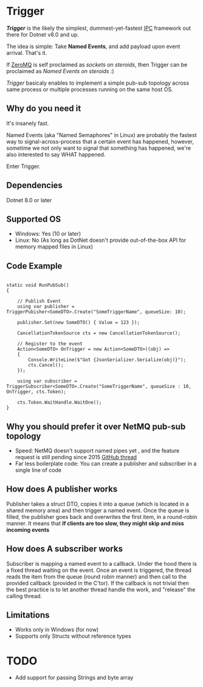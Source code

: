 # Trigger

***Trigger*** is the likely the simplest, dummest-yet-fastest [IPC](https://en.wikipedia.org/wiki/Inter-process_communication) framework out there for Dotnet v8.0 and up.

The idea is simple: Take **Named Events**, and add payload upon event arrival. That's it.

If [ZeroMQ](https://zeromq.org) is self proclaimed as *sockets on steroids*, then Trigger can be proclaimed as *Named Events on steroids* :)

*Trigger* basicaly enables to implement a simple pub-sub topology across same process or multiple processes running on the same host OS.

## Why do you need it
It's insanely fast.

Named Events (aka "Named Semaphores" in Linux) are probably the fastest way to signal-across-process that a certain event has happened, 
however, sometime we not only want to signal that something has happened, we're also interested to say WHAT happened. 

Enter Trigger.

## Dependencies
Dotnet 8.0 or later

## Supported OS
* Windows: Yes (10 or later)
* Linux: No (As long as DotNet doesn't provide out-of-the-box API for memory mapped files in Linux)

## Code Example
```

static void RunPubSub()
{

    // Publish Event
    using var publisher = TriggerPubisher<SomeDTO>.Create("SomeTriggerName", queueSize: 10);

    publisher.Set(new SomeDTO() { Value = 123 });

    CancellationTokenSource cts = new CancellationTokenSource();

    // Register to the event
    Action<SomeDTO> OnTrigger = new Action<SomeDTO>((obj) =>
    {
        Console.WriteLine($"Got {JsonSerializer.Serialize(obj)}");
        cts.Cancel();
    });
    
    using var subscriber = TriggerSubscriber<SomeDTO>.Create("SomeTriggerName", queueSize : 10, OnTrigger, cts.Token);

    cts.Token.WaitHandle.WaitOne();
}

```

## Why you should prefer it over NetMQ pub-sub topology
* Speed: NetMQ doesn't support named pipes yet , and the feature request is still pending since 2015 [GitHub thread](https://github.com/zeromq/netmq/issues/331)
* Far less boilerplate code: You can create a publisher and subscriber in a single line of code

## How does A publisher works
Publisher takes a struct DTO, copies it into a queue (which is located in a shared memory area) and then trigger a named event.
Once the queue is filled, the publisher goes back and overwrites the first item, in a round-robin manner.
It means that **If clients are too slow, they might skip and miss incoming events**

## How does A subscriber works
Subscriber is mapping a named event to a callback. Under the hood there is a fixed thread waiting on the event. 
Once an event is triggered, the thread reads the item from the queue (round robin manner) and then call to the provided callback (provided in the C'tor).
If the callback is not trivial then the best practice is to let another thread handle the work, and "release" the calling thread.

## Limitations
* Works only in Windows (for now)
* Supports only Structs without reference types

# TODO
* Add support for passing Strings and byte array
